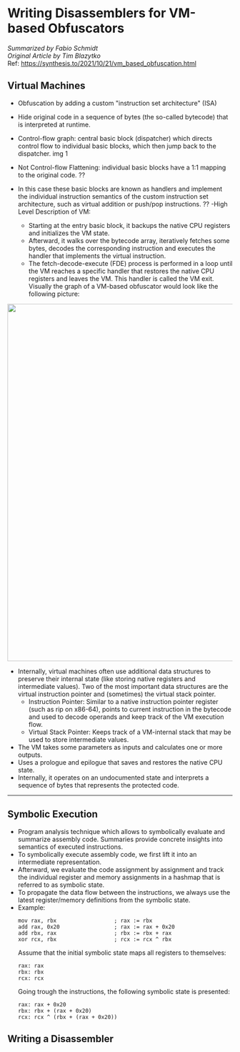 # Writing Disassemblers for VM-based Obfuscators
_Summarized by Fabio Schmidt<br/>
Original Article by Tim Blazytko_<br/>
Ref: https://synthesis.to/2021/10/21/vm_based_obfuscation.html


## Virtual Machines
- Obfuscation by adding a custom "instruction set architecture" (ISA)
- Hide original code in a sequence of bytes (the so-called bytecode) that is interpreted at runtime.
- Control-flow graph: central basic block (dispatcher) which directs control flow to individual basic blocks, which then jump back to the dispatcher.
img 1

- Not Control-flow Flattening: individual basic blocks have a 1:1 mapping to the original code. ??
- In this case these basic blocks are known as handlers and implement the individual instruction semantics of the custom instruction set architecture, such as virtual addition or push/pop instructions. ??
 -High Level Description of VM:
	- Starting at the entry basic block, it backups the native CPU registers and initializes the VM state.
	- Afterward, it walks over the bytecode array, iteratively fetches some bytes, decodes the corresponding instruction and executes the handler that implements the virtual instruction.
	- The fetch-decode-execute (FDE) process is performed in a loop until the VM reaches a specific handler that restores the native CPU registers and leaves the VM. This handler is called the VM exit.
 Visually the graph of a VM-based obfuscator would look like the following picture: 
<img src="https://github.com/OpaxIV/hslu_secproj/assets/93701325/80e2498c-f847-4abe-bd74-cc79fa5daf7d" width="800">


- Internally, virtual machines often use additional data structures to preserve their internal state (like storing native registers and intermediate values). Two of the most important data structures are the virtual instruction pointer and (sometimes) the virtual stack pointer.
  - Instruction Pointer: Similar to a native instruction pointer register (such as rip on x86-64), points to current instruction in the bytecode and used to decode operands and keep track of the VM execution flow.
  - Virtual Stack Pointer: Keeps track of a VM-internal stack that may be used to store intermediate values.
- The VM takes some parameters as inputs and calculates one or more outputs.
- Uses a prologue and epilogue that saves and restores the native CPU state.
- Internally, it operates on an undocumented state and interprets a sequence of bytes that represents the protected code.


---

## Symbolic Execution
- Program analysis technique which allows to symbolically evaluate and summarize assembly code. Summaries provide concrete insights into  semantics of executed instructions.
- To symbolically execute assembly code, we first lift it into an intermediate representation.
- Afterward, we evaluate the code assignment by assignment and track the individual register and memory assignments in a hashmap that is referred to as symbolic state.
- To propagate the data flow between the instructions, we always use the latest register/memory definitions from the symbolic state.
- Example:
	```
	mov rax, rbx                  ; rax := rbx
	add rax, 0x20                 ; rax := rax + 0x20
	add rbx, rax                  ; rbx := rbx + rax
	xor rcx, rbx                  ; rcx := rcx ^ rbx
	```
 	Assume that the initial symbolic state maps all registers to themselves:
  	```
	rax: rax
	rbx: rbx
	rcx: rcx
	```
  	Going trough the instructions, the following symbolic state is presented:
  	```
	rax: rax + 0x20
	rbx: rbx + (rax + 0x20)
	rcx: rcx ^ (rbx + (rax + 0x20))
	```
## Writing a Disassembler
   
